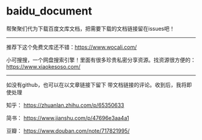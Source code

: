 # baidu_document

帮聚聚们代为下载百度文库文档，把需要下载的文档链接留在issues吧！

****************************************

推荐下这个免费文库还不错：https://www.wocali.com/

小可搜搜，一个网盘搜索引擎！里面有很多珍贵私密分享资源。找资源很方便的：https://www.xiaokesoso.com/

****************************************


如没有github，也可以在以文章链接下留下 带文档链接的评论。收到后，我将即使处理

知乎：
https://zhuanlan.zhihu.com/p/65350633

简书：
https://www.jianshu.com/p/47696e3aa4a1

豆瓣：
https://www.douban.com/note/717821995/
